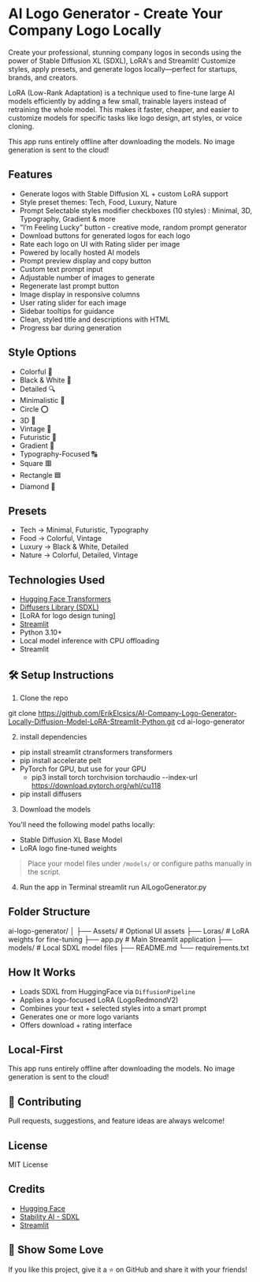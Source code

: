 # AI Logo Generator - Create Your Company Logo Locally

Create your professional, stunning company logos in seconds using the power of Stable Diffusion XL (SDXL), LoRA's and Streamlit! Customize styles, apply presets, and generate logos locally—perfect for startups, brands, and creators.

LoRA (Low-Rank Adaptation) is a technique used to fine-tune large AI models efficiently by adding a few small, trainable layers instead of retraining the whole model. This makes it faster, cheaper, and easier to customize models for specific tasks like logo design, art styles, or voice cloning.

This app runs entirely offline after downloading the models. No image generation is sent to the cloud!

## Features

- Generate logos with Stable Diffusion XL + custom LoRA support
- Style preset themes: Tech, Food, Luxury, Nature
- Prompt Selectable styles modifier checkboxes (10 styles) : Minimal, 3D, Typography, Gradient & more  
- “I’m Feeling Lucky” button - creative mode, random prompt generator
- Download buttons for generated logos for each logo
- Rate each logo on UI with Rating slider per image
- Powered by locally hosted AI models
- Prompt preview display and copy button 
- Custom text prompt input   
- Adjustable number of images to generate  
- Regenerate last prompt button  
- Image display in responsive columns  
- User rating slider for each image  
- Sidebar tooltips for guidance  
- Clean, styled title and descriptions with HTML  
- Progress bar during generation


## Style Options

- Colorful 🎨  
- Black & White 🖤  
- Detailed 🔍  
- Minimalistic 🧼  
- Circle ⭕  
- 3D 🧊  
- Vintage 🧵  
- Futuristic 🤖  
- Gradient 🌈  
- Typography-Focused 🔠  
- Square 🟥  
- Rectangle 🟦  
- Diamond 🔷  


## Presets

- Tech → Minimal, Futuristic, Typography
- Food → Colorful, Vintage
- Luxury → Black & White, Detailed
- Nature → Colorful, Detailed, Vintage


## Technologies Used

- [Hugging Face Transformers](https://github.com/huggingface/transformers)
- [Diffusers Library (SDXL)](https://github.com/huggingface/diffusers)
- [LoRA for logo design tuning]
- [Streamlit](https://streamlit.io/)
- Python 3.10+
- Local model inference with CPU offloading
- Streamlit



## 🛠️ Setup Instructions

1. Clone the repo


git clone https://github.com/ErikElcsics/AI-Company-Logo-Generator-Locally-Diffusion-Model-LoRA-Streamlit-Python.git
cd ai-logo-generator


2. install dependencies
- pip install streamlit ctransformers transformers
- pip install accelerate pelt
- PyTorch for GPU, but use for your GPU
	- pip3 install torch torchvision torchaudio --index-url https://download.pytorch.org/whl/cu118
- pip install diffusers


3. Download the models

You'll need the following model paths locally:
- Stable Diffusion XL Base Model
- LoRA logo fine-tuned weights

> Place your model files under `/models/` or configure paths manually in the script.

4. Run the app in Terminal
streamlit run AILogoGenerator.py


## Folder Structure


ai-logo-generator/
│
├── Assets/                 # Optional UI assets
├── Loras/                  # LoRA weights for fine-tuning
├── app.py                  # Main Streamlit application
├── models/                 # Local SDXL model files
├── README.md
└── requirements.txt


## How It Works

- Loads SDXL from HuggingFace via `DiffusionPipeline`
- Applies a logo-focused LoRA (LogoRedmondV2)
- Combines your text + selected styles into a smart prompt
- Generates one or more logo variants
- Offers download + rating interface


## Local-First

This app runs entirely offline after downloading the models. No image generation is sent to the cloud!


## 🤝 Contributing

Pull requests, suggestions, and feature ideas are always welcome!



## License

MIT License



## Credits

- [Hugging Face](https://huggingface.co/)
- [Stability AI - SDXL](https://stability.ai/)
- [Streamlit](https://streamlit.io/)



## 🌟 Show Some Love

If you like this project, give it a ⭐ on GitHub and share it with your friends!
